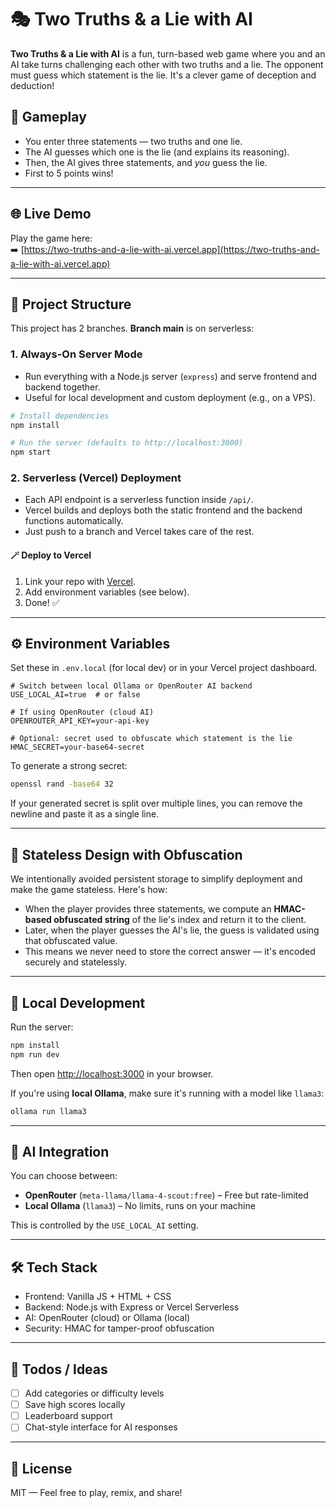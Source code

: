 # 🎭 Two Truths & a Lie with AI

**Two Truths & a Lie with AI** is a fun, turn-based web game where you and an AI take turns challenging each other with two truths and a lie. The opponent must guess which statement is the lie. It's a clever game of deception and deduction!

## 🧠 Gameplay

- You enter three statements — two truths and one lie.
- The AI guesses which one is the lie (and explains its reasoning).
- Then, the AI gives three statements, and *you* guess the lie.
- First to 5 points wins!

---

## 🌐 Live Demo

Play the game here:  
➡️ [https://two-truths-and-a-lie-with-ai.vercel.app](https://two-truths-and-a-lie-with-ai.vercel.app)

---

## 📁 Project Structure

This project has 2 branches. **Branch main** is on serverless:

### 1. **Always-On Server Mode**

- Run everything with a Node.js server (`express`) and serve frontend and backend together.
- Useful for local development and custom deployment (e.g., on a VPS).

```bash
# Install dependencies
npm install

# Run the server (defaults to http://localhost:3000)
npm start
```

### 2. **Serverless (Vercel) Deployment**

- Each API endpoint is a serverless function inside `/api/`.
- Vercel builds and deploys both the static frontend and the backend functions automatically.
- Just push to a branch and Vercel takes care of the rest.

#### 🪄 Deploy to Vercel

1. Link your repo with [Vercel](https://vercel.com/import).
2. Add environment variables (see below).
3. Done! ✅

---

## ⚙️ Environment Variables

Set these in `.env.local` (for local dev) or in your Vercel project dashboard.

```env
# Switch between local Ollama or OpenRouter AI backend
USE_LOCAL_AI=true  # or false

# If using OpenRouter (cloud AI)
OPENROUTER_API_KEY=your-api-key

# Optional: secret used to obfuscate which statement is the lie
HMAC_SECRET=your-base64-secret
```

To generate a strong secret:
```bash
openssl rand -base64 32
```

If your generated secret is split over multiple lines, you can remove the newline and paste it as a single line.

---

## 🔐 Stateless Design with Obfuscation

We intentionally avoided persistent storage to simplify deployment and make the game stateless. Here's how:

- When the player provides three statements, we compute an **HMAC-based obfuscated string** of the lie's index and return it to the client.
- Later, when the player guesses the AI's lie, the guess is validated using that obfuscated value.
- This means we never need to store the correct answer — it's encoded securely and statelessly.

---

## 🧪 Local Development

Run the server:

```bash
npm install
npm run dev
```

Then open [http://localhost:3000](http://localhost:3000) in your browser.

If you're using **local Ollama**, make sure it's running with a model like `llama3`:

```bash
ollama run llama3
```

---

## 🧠 AI Integration

You can choose between:

- **OpenRouter** (`meta-llama/llama-4-scout:free`) – Free but rate-limited
- **Local Ollama** (`llama3`) – No limits, runs on your machine

This is controlled by the `USE_LOCAL_AI` setting.

---

## 🛠 Tech Stack

- Frontend: Vanilla JS + HTML + CSS
- Backend: Node.js with Express or Vercel Serverless
- AI: OpenRouter (cloud) or Ollama (local)
- Security: HMAC for tamper-proof obfuscation

---

## 🧹 Todos / Ideas

- [ ] Add categories or difficulty levels
- [ ] Save high scores locally
- [ ] Leaderboard support
- [ ] Chat-style interface for AI responses

---

## 📄 License

MIT — Feel free to play, remix, and share!

